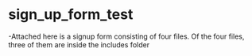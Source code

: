 # sign_up_form_test
-Attached here is a signup form consisting of four files. Of the four files, three of them are inside the includes folder 
